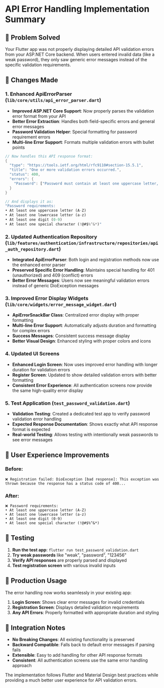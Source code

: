 # API Error Handling Implementation Summary

## 🎯 Problem Solved
Your Flutter app was not properly displaying detailed API validation errors from your ASP.NET Core backend. When users entered invalid data (like a weak password), they only saw generic error messages instead of the specific validation requirements.

## 🔧 Changes Made

### 1. **Enhanced ApiErrorParser** (`lib/core/utils/api_error_parser.dart`)
- **Improved ASP.NET Core Support**: Now properly parses the validation error format from your API
- **Better Error Extraction**: Handles both field-specific errors and general error messages
- **Password Validation Helper**: Special formatting for password requirement errors
- **Multi-line Error Support**: Formats multiple validation errors with bullet points

```dart
// Now handles this API response format:
{
  "type": "https://tools.ietf.org/html/rfc9110#section-15.5.1",
  "title": "One or more validation errors occurred.",
  "status": 400,
  "errors": {
    "Password": ["Password must contain at least one uppercase letter, one lowercase letter, one digit, and one special character"]
  }
}

// And displays it as:
"Password requirements:
• At least one uppercase letter (A-Z)
• At least one lowercase letter (a-z)
• At least one digit (0-9)
• At least one special character (!@#$%^&*)"
```

### 2. **Updated Authentication Repository** (`lib/features/authentication/infrastructure/repositories/api_auth_repository.dart`)
- **Integrated ApiErrorParser**: Both login and registration methods now use the enhanced error parser
- **Preserved Specific Error Handling**: Maintains special handling for 401 (unauthorized) and 409 (conflict) errors
- **Better Error Messages**: Users now see meaningful validation errors instead of generic DioException messages

### 3. **Improved Error Display Widgets** (`lib/core/widgets/error_message_widget.dart`)
- **ApiErrorSnackBar Class**: Centralized error display with proper formatting
- **Multi-line Error Support**: Automatically adjusts duration and formatting for complex errors
- **Success Messages**: Consistent success message display
- **Better Visual Design**: Enhanced styling with proper colors and icons

### 4. **Updated UI Screens**
- **Enhanced Login Screen**: Now uses improved error handling with longer duration for validation errors
- **Register Screen**: Updated to show detailed validation errors with better formatting
- **Consistent Error Experience**: All authentication screens now provide the same high-quality error display

### 5. **Test Application** (`test_password_validation.dart`)
- **Validation Testing**: Created a dedicated test app to verify password validation error handling
- **Expected Response Documentation**: Shows exactly what API response format is expected
- **Real-world Testing**: Allows testing with intentionally weak passwords to see error messages

## 🎨 User Experience Improvements

### Before:
```
❌ Registration failed: DioException [bad response]: This exception was thrown because the response has a status code of 400...
```

### After:
```
❌ Password requirements:
• At least one uppercase letter (A-Z)
• At least one lowercase letter (a-z)
• At least one digit (0-9)
• At least one special character (!@#$%^&*)
```

## 🧪 Testing

1. **Run the test app**: `flutter run test_password_validation.dart`
2. **Try weak passwords** like "weak", "password", "123456"
3. **Verify API responses** are properly parsed and displayed
4. **Test registration screen** with various invalid inputs

## 📱 Production Usage

The error handling now works seamlessly in your existing app:

1. **Login Screen**: Shows clear error messages for invalid credentials
2. **Registration Screen**: Displays detailed validation requirements
3. **Any API Errors**: Properly formatted with appropriate duration and styling

## 🔄 Integration Notes

- **No Breaking Changes**: All existing functionality is preserved
- **Backward Compatible**: Falls back to default error messages if parsing fails
- **Extensible**: Easy to add handling for other API response formats
- **Consistent**: All authentication screens use the same error handling approach

The implementation follows Flutter and Material Design best practices while providing a much better user experience for API validation errors.
